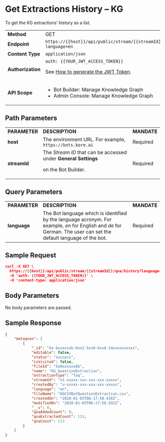 # Get Extractions History – KG

To get the KG extractions’ history as a list.


<table>
  <tr>
   <td><strong>Method</strong>
   </td>
   <td>GET
   </td>
  </tr>
  <tr>
   <td><strong>Endpoint</strong>
   </td>
   <td><code>https://{{host}}/api/public/stream/{{streamId}}/qna/history?language=en</code>
   </td>
  </tr>
  <tr>
   <td><strong>Content Type</strong>
   </td>
   <td><code>application/json</code>
   </td>
  </tr>
  <tr>
   <td><strong>Authorization</strong>
   </td>
   <td><code>auth: {{YOUR_JWT_ACCESS_TOKEN}}</code>
<p>
See <a href="../api-introduction/#generating-the-jwt-token">How to generate the JWT Token</a>.
   </td>
  </tr>
  <tr>
   <td><strong>API Scope</strong>
   </td>
   <td>
<ul>

<li>Bot Builder: Manage Knowledge Graph

<li>Admin Console: Manage Knowledge Graph
</li>
</ul>
   </td>
  </tr>
</table>


 


## Path Parameters


<table>
  <tr>
   <td><strong>PARAMETER</strong>
   </td>
   <td><strong>DESCRIPTION</strong>
   </td>
   <td><strong>MANDATE</strong>
   </td>
  </tr>
  <tr>
   <td><strong>host</strong>
   </td>
   <td>The environment URL. For example, <code>https://bots.kore.ai</code>
   </td>
   <td>Required
   </td>
  </tr>
  <tr>
   <td><strong>streamId</strong>
   </td>
   <td>The <em>Stream ID</em> that can be accessed under <strong>General Settings</strong>
<p>
on the Bot Builder.
   </td>
   <td>Required
   </td>
  </tr>
</table>


 


## Query Parameters


<table>
  <tr>
   <td><strong>PARAMETER</strong>
   </td>
   <td><strong>DESCRIPTION</strong>
   </td>
   <td><strong>MANDATE</strong>
   </td>
  </tr>
  <tr>
   <td><strong>language</strong>
   </td>
   <td>The Bot language which is identified by the language acronym. For example, <em>en</em> for English and <em>de</em> for German. The user can set the default language of the bot.
   </td>
   <td>Required
   </td>
  </tr>
</table>



## Sample Request


```json
curl -X GET \
  https://{{host}}/api/public/stream/{{streamId}}/qna/history?language=en \
  -H 'auth: {{YOUR_JWT_ACCESS_TOKEN}}' \
  -H 'content-type: application/json'
```


 


## Body Parameters

No body parameters are passed.

 


## Sample Response


```json
{
    "metaqnas": [
        {
            "_id": "ke-bxxxxxxb-bxx2-5xx8-bxx8-14xxxxxxxxxx",
            "editable": false,
            "status": "success",
            "isVisited": false,
            "fileId": "5e0xxxxxx8b",
            "name": "KG_QuestionExtraction",
            "extractionType": "faq",
            "streamId": "st-xxxxx-xxx-xxx-xxx-xxxxx",
            "createdBy": "u-xxxxx-xxx-xxx-xxx-xxxxx",
            "language": "en",
            "fileName": "KGCSVBotQuestionExtraction.csv",
            "createdOn": "2020-01-03T06:17:50.416Z",
            "modifiedOn": "2020-01-03T06:17:56.932Z",
            "__v": 0,
            "qnaAddedCount": 0,
            "qnaExtractedCount": 113,
            "qnaCount": 113
        }
    ]
}
```